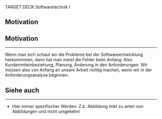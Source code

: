 
TARGET DECK
Softwaretechnik I

Motivation
--
## Motivation
***
Wenn man sich schaut wo die Probleme bei der Softwareentwicklung herkommmen, dann hat man meist die Fehler beim Anfang: Also Kundenmiteinbeziehung, Planung, Änderung in den Anforderungen. Wir müssen also von Anfang an unsere Arbeit richtig machen, wenn wir in der Anforderungsanalyse beginnen.
## Siehe auch
***
* Hier immer spezifischer Werden. Z.b. Abbildung linkt zu arten von Abbildungen und nicht umgekehrt